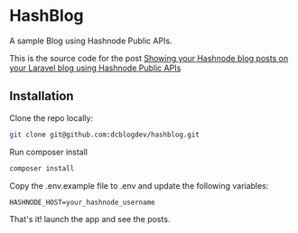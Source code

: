 # HashBlog

A sample Blog using Hashnode Public APIs.

This is the source code for the post [Showing your Hashnode blog posts on your Laravel blog using Hashnode Public APIs](https://hashnode.com/blog/showing-your-hashnode-blog-posts-on-your-laravel-blog-using-hashnode-public-apis) 

## Installation

Clone the repo locally:

```bash
git clone git@github.com:dcblogdev/hashblog.git
```

Run composer install
```bash
composer install
```

Copy the .env.example file to .env and update the following variables:

```
HASHNODE_HOST=your_hashnode_username
```

That's it! launch the app and see the posts.
